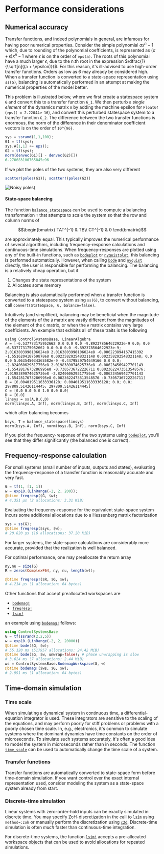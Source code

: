 # Performance considerations

## Numerical accuracy
Transfer functions, and indeed polynomials in general, are infamous for having poor numerical properties. Consider the simple polynomial $ax^n - 1$ which, due to rounding of the polynomial coefficients, is represented as $(a+\epsilon)x^n - 1$ where $\epsilon$ is on the order of `eps(a)`. The roots of this polynomial have a much larger $\epsilon$, due to the n:th root in the expression $\dfrac{1}{\sqrt[n]{(a + \epsilon)}}$. For this reason, it's ill-advised to use high-order transfer functions. Orders as low as 6 may already be considered high. When a transfer function is converted to a state-space representation using `ss(G)`, balancing is automatically performed in an attempt at making the numerical properties of the model better.

This problem is illustrated below, where we first create a statespace system ``G`` and convert this to a transfer function ``G_1``. We then perturb a *single element* of the dynamics matrix ``A`` by adding the machine epsilon for `Float64` (`eps() = 2.22044e-16`), and convert this perturbed statespace system to a transfer function ``G_2``. The difference between the two transfer functions is enormous, the norm of the difference in their denominator coefficient vectors is on the order of ``10^{96}``.

```julia
sys = ssrand(1,1,100);
G1 = tf(sys);
sys.A[1,1] += eps();
G2 = tf(sys);
norm(denvec(G1)[] - denvec(G2)[])
6.270683106765845e96
```
If we plot the poles of the two systems, they are also very different
```julia
scatter(poles(G1)); scatter!(poles(G2))
```
![Noisy poles](https://user-images.githubusercontent.com/3797491/215962177-38447944-6cca-4070-95ea-7f3829efee2e.png))


#### State-space balancing

The function [`balance_statespace`](@ref) can be used to compute a balancing transformation ``T`` that attempts to scale the system so that the row and column norms of
```math
\begin{bmatrix}
TAT^{-1} & TB\\
CT^{-1} & 0
\end{bmatrix}
```
are approximately equal. This typically improves the numerical performance of several algorithms, including frequency-response calculations and continuous-time simulations. When frequency-responses are plotted using any of the built-in functions, such as [`bodeplot`](@ref) or [`nyquistplot`](@ref), this balancing is performed automatically. However, when calling [`bode`](@ref) and [`nyquist`](@ref) directly, the user is responsible for performing the balancing. The balancing is a relatively cheap operation, but it
1. Changes the state representations of the system
2. Allocates some memory

Balancing is also automatically performed when a transfer function is converted to a statespace system using `ss(G)`, to convert without balancing, call `convert(StateSpace, G, balance=false)`.

Intuitively (and simplified), balancing may be beneficial when the magnitude of the elements of the ``B`` matrix are vastly different from the magnitudes of the element of the ``C`` matrix, or when the ``A`` matrix contains very large coefficients. An example that exhibits all of these traits is the following
```@example BALANCE
using ControlSystemsBase, LinearAlgebra
A = [-6.537773175952662 0.0 0.0 0.0 -9.892378564622923e-9 0.0; 0.0 -6.537773175952662 0.0 0.0 0.0 -9.892378564622923e-9; 2.0163803998106024e8 2.0163803998106024e8 -0.006223894167415392 -1.551620418759878e8 0.002358202548321148 0.002358202548321148; 0.0 0.0 5.063545034365582e-9 -0.4479539754649166 0.0 0.0; -2.824060629317756e8 2.0198389074625736e8 -0.006234569427701143 -1.5542817673286995e8 -0.7305736722226711 0.0023622473513548576; 2.0198389074625736e8 -2.824060629317756e8 -0.006234569427701143 -1.5542817673286995e8 0.0023622473513548576 -0.7305736722226711]
B = [0.004019511633336128; 0.004019511633336128; 0.0; 0.0; 297809.51426114445; 297809.51426114445]
C = [0.0 0.0 0.0 1.0 0.0 0.0]
D = [0.0]
linsys = ss(A,B,C,D)
norm(linsys.A, Inf), norm(linsys.B, Inf), norm(linsys.C, Inf)
```
which after balancing becomes
```@example BALANCE
bsys, T = balance_statespace(linsys)
norm(bsys.A, Inf), norm(bsys.B, Inf), norm(bsys.C, Inf)
```
If you plot the frequency-response of the two systems using [`bodeplot`](@ref), you'll see that they differ significantly (the balanced one is correct).

## Frequency-response calculation
For small systems (small number of inputs, outputs and states), evaluating the frequency-response of a transfer function is reasonably accurate and very fast.

```julia
G = tf(1, [1, 1])
w = exp10.(LinRange(-2, 2, 200));
@btime freqresp($G, $w);
# 4.351 μs (2 allocations: 3.31 KiB)
```
Evaluating the frequency-response for the equivalent state-space system incurs some additional allocations due to a Hessenberg matrix factorization

```julia
sys = ss(G);
@btime freqresp($sys, $w);
# 20.820 μs (16 allocations: 37.20 KiB)
```

For larger systems, the state-space calculations are considerably more accurate, provided that the realization is well balanced.

For optimal performance, one may preallocate the return array
```julia
ny,nu = size(G)
R = zeros(ComplexF64, ny, nu, length(w));

@btime freqresp!($R, $G, $w);
# 4.214 μs (1 allocation: 64 bytes)
```

Other functions that accept preallocated workspaces are
- [`bodemag!`](@ref)
- [`freqresp!`](@ref)
- [`lsim!`](@ref)

an example using [`bodemag!`](@ref) follows:
```julia
using ControlSystemsBase
G = tf(ssrand(2,2,5))
w = exp10.(LinRange(-2, 2, 20000))
@btime bode($G, $w);
# 55.120 ms (517957 allocations: 24.42 MiB)
@btime bode($G, $w, unwrap=false); # phase unwrapping is slow
# 3.624 ms (7 allocations: 2.44 MiB)
ws = ControlSystemsBase.BodemagWorkspace(G, w)
@btime bodemag!($ws, $G, $w);
# 2.991 ms (1 allocation: 64 bytes)
```



## Time-domain simulation

### Time scale
When simulating a dynamical system in continuous time, a differential-equation integrator is used. These integrators are sensitive to the scaling of the equations, and may perform poorly for stiff problems or problems with a poorly chosen time scale. In, e.g., electronics, it's common to simulate systems where the dominant dynamics have time constants on the order of microseconds. To simulate such systems accurately, it's often a good idea to model the system in microseconds rather than in seconds. The function [`time_scale`](@ref) can be used to automatically change the time scale of a system.

### Transfer functions
Transfer functions are automatically converted to state-space form before time-domain simulation. If you want control over the exact internal representation used, consider modeling the system as a state-space system already from start. 

### Discrete-time simulation
Linear systems with zero-order-hold inputs can be exactly simulated in discrete time. You may specify ZoH-discretization in the call to [`lsim`](@ref) using `method=:zoh` or manually perform the discretization using [`c2d`](@ref). Discrete-time simulation is often *much* faster than continuous-time integration.

For discrete-time systems, the function [`lsim!`](@ref) accepts a pre-allocated workspace objects that can be used to avoid allocations for repeated simulations.

